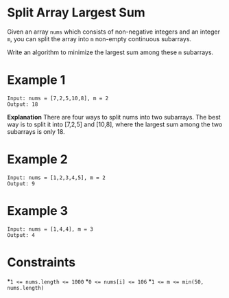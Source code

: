 # Split Array Largest Sum
Given an array `nums` which consists of non-negative integers and an integer `m`, you can split the array into `m` non-empty continuous subarrays.

Write an algorithm to minimize the largest sum among these `m` subarrays.

# Example 1
```
Input: nums = [7,2,5,10,8], m = 2
Output: 18
```
**Explanation**
There are four ways to split nums into two subarrays.
The best way is to split it into [7,2,5] and [10,8],
where the largest sum among the two subarrays is only 18.

# Example 2
```
Input: nums = [1,2,3,4,5], m = 2
Output: 9
```

# Example 3
```
Input: nums = [1,4,4], m = 3
Output: 4
```

# Constraints
*`1 <= nums.length <= 1000`
*`0 <= nums[i] <= 106`
*`1 <= m <= min(50, nums.length)`

